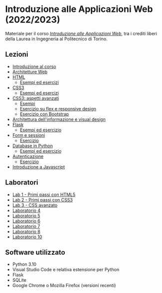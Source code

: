 # Introduzione alle Applicazioni Web (2022/2023)

Materiale per il corso _[Introduzione alle Applicazioni Web](https://github.com/polito-iaw-2022)_, tra i crediti liberi della Laurea in Ingegneria al Politecnico di Torino.

## Lezioni

* [Introduzione al corso](./slide/00-intro.pdf)
* [Architetture Web](./slide/01-web-architectures.pdf)
* [HTML](./slide/02-html.pdf)
  * [Esempi ed esercizi](./esercizi/02-html/)
* [CSS3](./slide/03-css.pdf)
  * [Esempi ed esercizi](./esercizi/03-css/)
* [CSS3: aspetti avanzati](./slide/04-more-css.pdf)
  * [Esempi](./esercizi/04-more-css/)
  * [Esercizio su flex e responsive design](./esercizi/04-more-css/01-esercizio-flex-responsive/)
  * [Esercizio con Bootstrap](./esercizi/04-more-css/02-esercizio-bootstrap/)
* [Architettura dell'informazione e visual design](./slide/05-ia-visual-design.pdf)
* [Flask](./slide/06-flask.pdf)
  * [Esempi ed esercizio](./esercizi/06-flask/)
* [Form e sessioni](./slide/07-forms-sessions.pdf)
  * [Esercizio](./esercizi/07-form-session/)
* [Database in Python](./slide/08-database.pdf)
  * [Esempi ed esercizio](./esercizi/08-database/)
* [Autenticazione](./slide/09-authentication.pdf)
  * [Esercizio](./esercizi/09-authentication)
* [Introduzione a Javascript](./slide/10-javascript-basics.pdf)


## Laboratori
* [Lab 1 - Primi passi con HTML5](./laboratori/lab-01/lab-1-primi-passi-html.pdf)
* [Lab 2 - Primi passi con CSS3](./laboratori/lab-02/lab-2-css.pdf)
* [Lab 3 - CSS avanzato](./laboratori/lab-03/lab-3-css-avanzato.pdf)
* [Laboratorio 4](./laboratori/lab-04/lab-4-bootstrap.pdf)
* [Laboratorio 5](./laboratori/lab-05/lab-5-flask.pdf)
* [Laboratorio 6](./laboratori/lab-06/lab-6-flask-avanzato.pdf)
* [Laboratorio 7](./laboratori/lab-07/lab-7-form.pdf)
* [Laboratorio 8](./laboratori/lab-08/lab-8-database.pdf)
* [Laboratorio 10](./laboratori/lab-09/lab-9-authentication.pdf)

## Software utilizzato
* Python 3.10
* Visual Studio Code e relativa estensione per Python
* Flask
* SQLite
* Google Chrome o Mozilla Firefox (versioni recenti)
